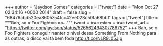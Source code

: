 
+++
author = "Jaydson Gomes"
categories = ["tweet"]
date = "Mon Oct 27 02:34:16 +0000 2014"
draft = false
slug = "68476cbd520ea8605354fcc42ee023c50fa68bbf"
tags = ["tweet"]
title = """Bah, se o Foo Fighters co..."""
tweet = true
micro = true
tweet_url = "https://twitter.com/jaydson/status/526562494307786752"
+++
Bah, se o Foo Fighters coneguir manter o nível dessa Something From Nothing para as outras, o disco vai tá bem foda http://t.co/NLR9J05Jjp
